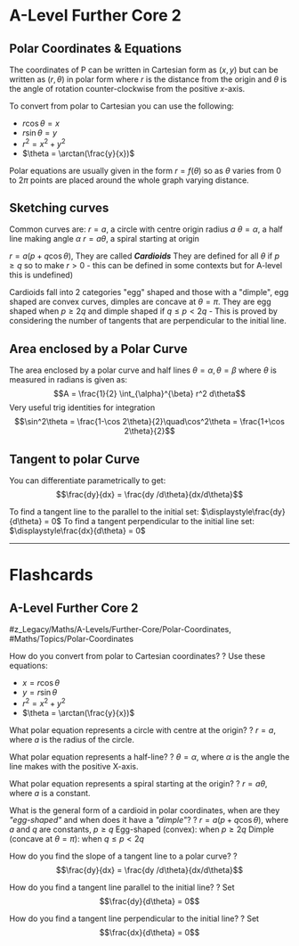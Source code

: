 # A-Level Further Core 2
## Polar Coordinates & Equations

The coordinates of P can be written in Cartesian form as $(x,y)$ but can be written as $(r,\theta)$ in polar form where $r$ is the distance from the origin and $\theta$ is the angle of rotation counter-clockwise from the positive $x$-axis.

To convert from polar to Cartesian you can use the following:
- $r \cos\theta = x$
- $r \sin\theta = y$
- $r^2 = x^2 + y^2$
- $\theta = \arctan(\frac{y}{x})$

Polar equations are usually given in the form $r = f(\theta)$ so as $\theta$ varies from 0 to $2\pi$ points are placed around the whole graph varying distance.
## Sketching curves
Common curves are: 
$r = a$, a circle with centre origin radius $a$ 
$\theta = \alpha$, a half line making angle $\alpha$ 
$r = a\theta$, a spiral starting at origin

$r = a(p + q \cos\theta)$, They are called ***Cardioids*** They are defined for all $\theta$ if $p \geq q$ so to make $r>0$ - this can be defined in some contexts but for A-level this is undefined)

Cardioids fall into 2 categories "egg" shaped and those with a "dimple", egg shaped are convex curves, dimples are concave at $\theta = \pi$. They are egg shaped when $p \geq 2q$ and dimple shaped if $q \leq p < 2q$ - This is proved by considering the number of tangents that are perpendicular to the initial line.
## Area enclosed by a Polar Curve
The area enclosed by a polar curve and half lines $\theta = \alpha, \theta = \beta$ where $\theta$ is measured in radians is given as: $$A = \frac{1}{2} \int_{\alpha}^{\beta} r^2 d\theta$$
Very useful trig identities for integration $$\sin^2\theta = \frac{1-\cos 2\theta}{2}\quad\cos^2\theta = \frac{1+\cos 2\theta}{2}$$
## Tangent to polar Curve
You can differentiate parametrically to get:
$$\frac{dy}{dx} = \frac{dy /d\theta}{dx/d\theta}$$

To find a tangent line to the parallel to the initial set: $\displaystyle\frac{dy}{d\theta} = 0$
To find a tangent perpendicular to the initial line set: $\displaystyle\frac{dx}{d\theta} = 0$

---
# Flashcards
## A-Level Further Core 2
#z_Legacy/Maths/A-Levels/Further-Core/Polar-Coordinates,  #Maths/Topics/Polar-Coordinates

How do you convert from polar to Cartesian coordinates?
?
Use these equations:
- $x = r \cos \theta$
- $y = r \sin \theta$
- $r^2 = x^2 + y^2$
- $\theta = \arctan(\frac{y}{x})$      

What polar equation represents a circle with centre at the origin?
?
$r = a$, where $a$ is the radius of the circle.      

What polar equation represents a half-line?
?
$\theta = \alpha$, where $\alpha$ is the angle the line makes with the positive X-axis.  

What polar equation represents a spiral starting at the origin?
?
$r = a\theta$, where $a$ is a constant.      

What is the general form of a cardioid in polar coordinates, when are they *"egg-shaped"* and when does it have a *"dimple"*?
?
$r = a(p + q \cos \theta)$, where $a$ and $q$ are constants, $p \geq q$
Egg-shaped (convex): when $p \geq 2q$
Dimple (concave at $\theta = \pi$): when $q \leq p < 2q$   

How do you find the slope of a tangent line to a polar curve?
?
$$\frac{dy}{dx} = \frac{dy /d\theta}{dx/d\theta}$$  

How do you find a tangent line parallel to the initial line?
?
Set $$\frac{dy}{d\theta} = 0$$ 

How do you find a tangent line perpendicular to the initial line?
?
Set $$\frac{dx}{d\theta} = 0$$    
